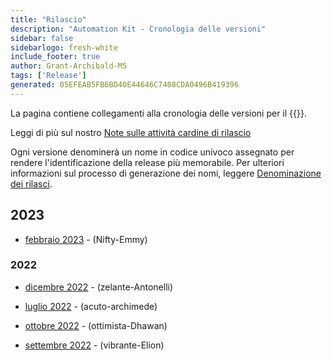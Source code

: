 ```yaml
---
title: "Rilascio"
description: "Automation Kit - Cronologia delle versioni"
sidebar: false
sidebarlogo: fresh-white
include_footer: true
author: Grant-Archibald-MS
tags: ['Release']
generated: 05EFEAB5FB6BD40E44646C7408CDA0496B419396
---
```


La pagina contiene collegamenti alla cronologia delle versioni per il {{<product-name>}}.

Leggi di più sul nostro [Note sulle attività cardine di rilascio](/it/releases/milestones)

Ogni versione denominerà un nome in codice univoco assegnato per rendere l'identificazione della release più memorabile. Per ulteriori informazioni sul processo di generazione dei nomi, leggere [Denominazione dei rilasci](/it/releases/naming).

## 2023

- [febbraio 2023](/it/releases/february-2023) - (Nifty-Emmy)

### 2022

- [dicembre 2022](/it/releases/december-2022) - (zelante-Antonelli)

- [luglio 2022](/it/releases/november-2022) - (acuto-archimede)

- [ottobre 2022](/it/releases/october-2022) - (ottimista-Dhawan)

- [settembre 2022](/it/releases/september-2022) - (vibrante-Elion)
